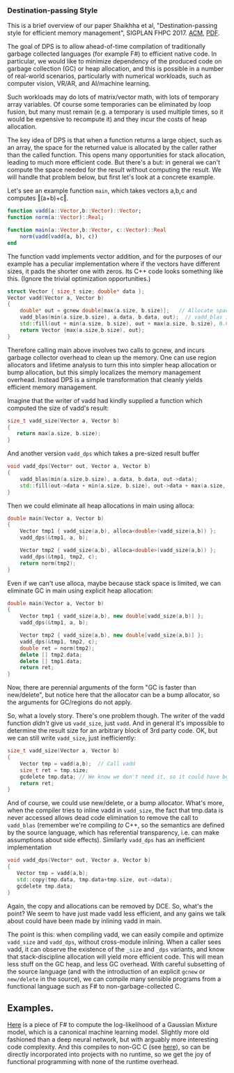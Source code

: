 ### Destination-passing Style

This is a brief overview of our paper Shaikhha et al, "Destination-passing style for efficient memory management", SIGPLAN FHPC 2017.
[ACM](https://dl.acm.org/citation.cfm?id=3122949), 
[PDF](https://www.microsoft.com/en-us/research/wp-content/uploads/2016/11/dps-submitted.pdf).

The goal of DPS is to allow ahead-of-time compilation of traditionally garbage collected languages (for example F#) to efficient native code.   In particular, we would like to minimize dependency of the produced code on garbage collection (GC) or heap allocation, and this is possible in a number of real-world scenarios, particularly with numerical workloads, such as computer vision, VR/AR, and AI/machine learning.

Such workloads may do lots of matrix/vector math, with lots of temporary array variables.  Of course some temporaries can be eliminated by loop fusion, but many must remain (e.g. a temporary is used multiple times, so it would be expensive to recompute it) and they incur the costs of heap allocation.

The key idea of DPS is that when a function returns a large object, such as an array, the space for the returned value is allocated by the caller rather than the called function.   This opens many opportunities for stack allocation, leading to much more efficient code.  But there's a but: in general we can't compute the space needed for the result without computing the result.  We will handle that problem below, but first let's look at a concrete example.

Let's see an example function `main`, which takes vectors a,b,c and computes ‖(a+b)+c‖.

```julia
function vadd(a::Vector,b::Vector)::Vector;
function norm(a::Vector)::Real;

function main(a::Vector,b::Vector, c::Vector)::Real
    norm(vadd(vadd(a, b), c))
end
```

The function vadd implements vector addition, and for the purposes of our example has a peculiar implementation where if the vectors have different sizes, it pads the shorter one with zeros.    Its C++ code looks something like this.  (Ignore the trivial optimization opportunities.)

```c++
struct Vector { size_t size; double* data };
Vector vadd(Vector a, Vector b)
{
    double* out = gcnew double[max(a.size, b.size)];   // Allocate space for the return value on the GC heap
    vadd_blas(min(a.size,b.size), a.data, b.data, out);  // vadd_blas is some efficient implementation
    std::fill(out + min(a.size, b.size), out + max(a.size, b.size), 0.0);
    return Vector {max(a.size,b.size), out};
}
```

Therefore calling main above involves two calls to gcnew, and incurs garbage collector overhead to clean up the memory.   One can use region allocators and lifetime analysis to turn this into simpler heap allocation or bump allocation, but this simply localizes the memory management overhead.  Instead DPS is a simple transformation that cleanly yields efficient memory management.

Imagine that the writer of vadd had kindly supplied a function which computed the size of vadd's result:

```c++
size_t vadd_size(Vector a, Vector b)
{
   return max(a.size, b.size);
}
```

And another version `vadd_dps` which takes a pre-sized result buffer

```c++
void vadd_dps(Vector* out, Vector a, Vector b)
{
    vadd_blas(min(a.size,b.size), a.data, b.data, out->data);  
    std::fill(out->data + min(a.size, b.size), out->data + max(a.size, b.size), 0.0);
}
```


Then we could eliminate all heap allocations in main using alloca:

```c++
double main(Vector a, Vector b)
{
    Vector tmp1 { vadd_size(a,b), alloca<double>(vadd_size(a,b)) };
    vadd_dps(&tmp1, a, b);

    Vector tmp2 { vadd_size(a,b), alloca<double>(vadd_size(a,b)) };
    vadd_dps(&tmp1, tmp2, c);
    return norm(tmp2);
}
```

Even if we can't use alloca, maybe because stack space is limited, we can eliminate GC in main using explicit heap allocation:

```c++
double main(Vector a, Vector b)
{
    Vector tmp1 { vadd_size(a,b), new double[vadd_size(a,b)] };
    vadd_dps(&tmp1, a, b);

    Vector tmp2 { vadd_size(a,b), new double[vadd_size(a,b)] };
    vadd_dps(&tmp1, tmp2, c);
    double ret = norm(tmp2);
    delete [] tmp2.data;
    delete [] tmp1.data;
    return ret;
}
```

Now, there  are perennial arguments of the form "GC is faster than ​new/delete", but notice here that the allocator can be a bump allocator, so the arguments for GC/regions do not apply.

So, what a lovely story.  There's one problem though.  The writer of the vadd function *didn't* give us `vadd_size`, just `vadd`.  And in general it's impossible to determine the result size for an arbitrary block of 3rd party code.  OK, but we can still write `vadd_size`, just inefficiently:

```c++
size_t vadd_size(Vector a, Vector b)
{
    Vector tmp = vadd(a,b);  // Call vadd
    size_t ret = tmp.size;
    gcdelete tmp.data; // We know we don't need it, so it could have been bump-allocated
    return ret;
}
```

And of course, we could use new/delete, or a bump allocator.  What's more, when the compiler tries to inline vadd in `vadd_size`, the fact that tmp.data is never accessed allows dead code elimination to remove the call to `vadd_blas` (remember we're compiling *to* C++, so the semantics are defined by the source language, which has referential transparency, i.e. can make assumptions about side effects).   Similarly `vadd_dps` has an inefficient implementation

```c++
void vadd_dps(Vector* out, Vector a, Vector b)
{
   Vector tmp = vadd(a,b);
   std::copy(tmp.data, tmp.data+tmp.size, out->data);
   gcdelete tmp.data;
}
```

Again, the copy and allocations can be removed by DCE.  So, what's the point?   We seem to have just made vadd less efficient, and any gains we talk about could have been made by inlining vadd in main.

The point is this: when compiling vadd, we can easily compile and optimize `vadd_size` and `vadd_dps`, without cross-module inlining.   When a caller sees vadd, it can observe the existence of the `_size` and `_dps` variants, and know that stack-discipline allocation will yield more efficient code.  This will mean less stuff on the GC heap, and less GC overhead.  With careful subsetting of the source language (and with the introduction of an explicit `gcnew` or `new/delete` in the source), we can compile many sensible programs from a functional language such as F# to non-garbage-collected C.

## Examples.   

[Here](https://github.com/awf/Coconut/blob/master/Examples/GMM/FSmooth/usecases_gmm.fs) is a piece of F# to compute the log-likelihood of a Gaussian Mixture model, which is a canonical machine learning model.  Slightly more old fashioned than a deep neural network, but with arguably more interesting code complexity.  And this compiles to non-GC C (see [here](https://github.com/awf/Coconut/blob/master/outputs/C/usecases_gmm_opt.h)), so can be directly incorporated into projects with no runtime, so we get the joy of functional programming with none of the runtime overhead.


